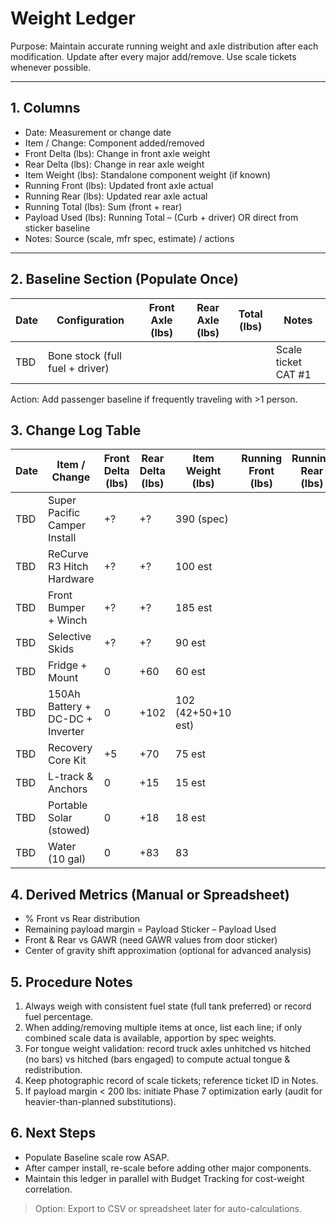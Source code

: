 # Weight Ledger

Purpose: Maintain accurate running weight and axle distribution after each modification. Update after every major add/remove. Use scale tickets whenever possible.

---

## 1. Columns

- Date: Measurement or change date
- Item / Change: Component added/removed
- Front Delta (lbs): Change in front axle weight
- Rear Delta (lbs): Change in rear axle weight
- Item Weight (lbs): Standalone component weight (if known)
- Running Front (lbs): Updated front axle actual
- Running Rear (lbs): Updated rear axle actual
- Running Total (lbs): Sum (front + rear)
- Payload Used (lbs): Running Total – (Curb + driver) OR direct from sticker baseline
- Notes: Source (scale, mfr spec, estimate) / actions

---

## 2. Baseline Section (Populate Once)

| Date | Configuration                   | Front Axle (lbs) | Rear Axle (lbs) | Total (lbs) | Notes               |
|------|---------------------------------|------------------|-----------------|-------------|---------------------|
| TBD  | Bone stock (full fuel + driver) |                  |                 |             | Scale ticket CAT #1 |

Action: Add passenger baseline if frequently traveling with >1 person.

## 3. Change Log Table

| Date | Item / Change                    | Front Delta (lbs) | Rear Delta (lbs) | Item Weight (lbs)  | Running Front (lbs) | Running Rear (lbs) | Running Total (lbs) | Payload Used (lbs) | Notes                  |
|------|----------------------------------|-------------------|------------------|--------------------|---------------------|--------------------|---------------------|--------------------|------------------------|
| TBD  | Super Pacific Camper Install     | +?                | +?               | 390 (spec)         |                     |                    |                     |                    | Record axle shift      |
| TBD  | ReCurve R3 Hitch Hardware        | +?                | +?               | 100 est            |                     |                    |                     |                    | Weigh assembled        |
| TBD  | Front Bumper + Winch             | +?                | +?               | 185 est            |                     |                    |                     |                    | After install scale    |
| TBD  | Selective Skids                  | +?                | +?               | 90 est             |                     |                    |                     |                    | Transmission+Tcase     |
| TBD  | Fridge + Mount                   | 0                 | +60              | 60 est             |                     |                    |                     |                    | Center if possible     |
| TBD  | 150Ah Battery + DC-DC + Inverter | 0                 | +102             | 102 (42+50+10 est) |                     |                    |                     |                    | Consolidate components |
| TBD  | Recovery Core Kit                | +5                | +70              | 75 est             |                     |                    |                     |                    | Distributed low        |
| TBD  | L-track & Anchors                | 0                 | +15              | 15 est             |                     |                    |                     |                    |                        |
| TBD  | Portable Solar (stowed)          | 0                 | +18              | 18 est             |                     |                    |                     |                    | Only when carried      |
| TBD  | Water (10 gal)                   | 0                 | +83              | 83                 |                     |                    |                     |                    | Variable load          |

## 4. Derived Metrics (Manual or Spreadsheet)

- % Front vs Rear distribution
- Remaining payload margin = Payload Sticker – Payload Used
- Front & Rear vs GAWR (need GAWR values from door sticker)
- Center of gravity shift approximation (optional for advanced analysis)

## 5. Procedure Notes

1. Always weigh with consistent fuel state (full tank preferred) or record fuel percentage.
2. When adding/removing multiple items at once, list each line; if only combined scale data is available, apportion by spec weights.
3. For tongue weight validation: record truck axles unhitched vs hitched (no bars) vs hitched (bars engaged) to compute actual tongue & redistribution.
4. Keep photographic record of scale tickets; reference ticket ID in Notes.
5. If payload margin < 200 lbs: initiate Phase 7 optimization early (audit for heavier-than-planned substitutions).

## 6. Next Steps

- Populate Baseline scale row ASAP.
- After camper install, re-scale before adding other major components.
- Maintain this ledger in parallel with Budget Tracking for cost-weight correlation.

> Option: Export to CSV or spreadsheet later for auto-calculations.
